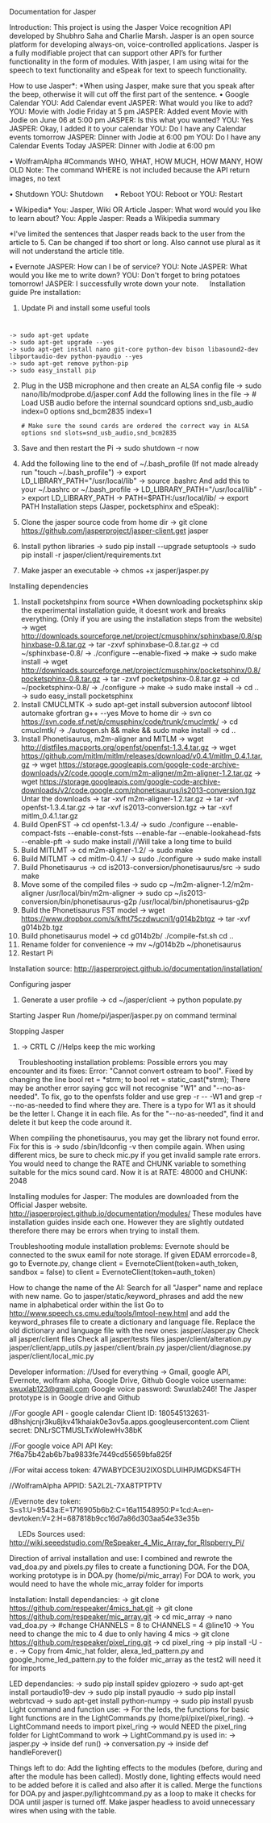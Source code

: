 Documentation for Jasper

Introduction:
This project is using the Jasper Voice recognition API developed by Shubhro Saha and Charlie Marsh. Jasper is an open source platform for developing always-on, voice-controlled applications. Jasper is a fully modifiable project that can support other API’s for further functionality in the form of modules. With jasper, I am using witai for the speech to text functionality and eSpeak for text to speech functionality.

How to use Jasper*:
*When using Jasper, make sure that you speak after the beep, otherwise it will cut off the first part of the sentence.
•	Google Calendar 
YOU: Add Calendar event
JASPER: What would you like to add?
YOU: Movie with Jodie Friday at 5 pm
JASPER: Added event Movie with Jodie on June 06 at 5:00 pm
JASPER: Is this what you wanted?
YOU: Yes
JASPER: Okay, I added it to your calendar
YOU: Do I have any Calendar events tomorrow
JASPER: Dinner with Jodie at 6:00 pm
YOU: Do I have any Calendar Events Today
JASPER: Dinner with Jodie at 6:00 pm

•	WolframAlpha 
#Commands WHO, WHAT, HOW MUCH, HOW MANY, HOW OLD
Note: The command WHERE is not included because the API return images, no text

•	Shutdown
YOU: Shutdown
 
•	Reboot
YOU: Reboot
or 
YOU: Restart

•	Wikipedia*
You: Jasper, Wiki OR Article
Jasper: What word would you like to learn about?
You: Apple
Jasper: Reads a Wikipedia summary

*I've limited the sentences that Jasper reads back to the user from the article to 5. Can be changed if too short or long. Also cannot use plural as it will not understand the article title.

•	Evernote
JASPER:  How can I be of service?
YOU:     Note
JASPER:  What would you like me to write down?
YOU:     Don't forget to bring potatoes tomorrow!
JASPER:  I successfully wrote down your note. 
 
Installation guide
Pre installation:
1) Update Pi and install some useful tools
#
	-> sudo apt-get update
	-> sudo apt-get upgrade --yes
	-> sudo apt-get install nano git-core python-dev bison libasound2-dev libportaudio-dev python-pyaudio --yes
	-> sudo apt-get remove python-pip
	-> sudo easy_install pip

2) Plug in the USB microphone and then create an ALSA config file
	-> sudo nano/lib/modprobe.d/jasper.conf
   Add the following lines in the file
	-> # Load USB audio before the internal soundcard
	   options snd_usb_audio index=0
	   options snd_bcm2835 index=1
	
	   # Make sure the sound cards are ordered the correct way in ALSA
	   options snd slots=snd_usb_audio,snd_bcm2835

3) Save and then restart the Pi
	-> sudo shutdown -r now

4) Add the following line to the end of ~/.bash_profile (If not made already run "touch ~/.bash_profile")
	-> export LD_LIBRARY_PATH="/usr/local/lib"
	-> source .bashrc
   And add this to your ~/.bashrc or ~/.bash_profile
	-> LD_LIBRARY_PATH="/usr/local/lib"
	-> export LD_LIBRARY_PATH
	-> PATH=$PATH:/usr/local/lib/
	-> export PATH
Installation steps (Jasper, pocketsphinx and eSpeak):
1) Clone the jasper source code from home dir
	-> git clone https://github.com/jasperproject/jasper-client.get jasper
2) Install python libraries
	-> sudo pip install --upgrade setuptools
	-> sudo pip install -r jasper/client/requirements.txt
3) Make jasper an executable 
	-> chmos +x jasper/jasper.py

Installing dependencies

1) Install pocketshpinx from source
*When downloading pocketsphinx skip the experimental installation guide, it doesnt work and breaks everything. (Only if you are using the installation steps from the website)
	-> wget http://downloads.sourceforge.net/project/cmusphinx/sphinxbase/0.8/sphinxbase-0.8.tar.gz
	-> tar -zxvf sphinxbase-0.8.tar.gz
	-> cd ~/sphinxbase-0.8/
	-> ./configure --enable-fixed
	-> make
	-> sudo make install
	-> wget http://downloads.sourceforge.net/project/cmusphinx/pocketsphinx/0.8/pocketsphinx-0.8.tar.gz
	-> tar -zxvf pocketpshinx-0.8.tar.gz
	-> cd ~/pocketsphinx-0.8/
	-> ./configure
	-> make
	-> sudo make install
	-> cd ..
	-> sudo easy_install pocketsphinx
2) Install CMUCLMTK
	-> sudo apt-get install subversion autoconf libtool automake gfortran g++ --yes
   Move to home dir
	-> svn co https://svn.code.sf.net/p/cmusphinx/code/trunk/cmuclmtk/
	-> cd cmuclmtk/
	-> ./autogen.sh && make && sudo make install
	-> cd ..
3) Install Phonetisaurus, m2m-aligner and MITLM
	-> wget http://distfiles.macports.org/openfst/openfst-1.3.4.tar.gz
	-> wget https://github.com/mitlm/mitlm/releases/download/v0.4.1/mitlm_0.4.1.tar.gz
	-> wget https://storage.googleapis.com/google-code-archive-downloads/v2/code.google.com/m2m-aligner/m2m-aligner-1.2.tar.gz
	-> wget https://storage.googleapis.com/google-code-archive-downloads/v2/code.google.com/phonetisaurus/is2013-conversion.tgz
   Untar the downloads
	-> tar -xvf m2m-aligner-1.2.tar.gz
	-> tar -xvf openfst-1.3.4.tar.gz
	-> tar -xvf is2013-conversion.tgz
	-> tar -xvf mitlm_0.4.1.tar.gz
4) Build OpenFST
	-> cd openfst-1.3.4/
-> sudo ./configure --enable-compact-fsts --enable-const-fsts --enable-far --enable-lookahead-fsts --enable-pft
	-> sudo make install 		//Will take a long time to build
5) Build MITLMT
	-> cd m2m-aligner-1.2/
	-> sudo make
6) Build MITLMT
	-> cd mitlm-0.4.1/
	-> sudo ./configure
	-> sudo make install
7) Build Phonetisaurus
	-> cd is2013-conversion/phonetisaurus/src
	-> sudo make
8) Move some of the compiled files
	-> sudo cp ~/m2m-aligner-1.2/m2m-aligner /usr/local/bin/m2m-aligner
	-> sudo cp ~/is2013-conversion/bin/phonetisaurus-g2p /usr/local/bin/phonetisaurus-g2p
9) Build the Phonetisaurus FST model
	-> wget https://www.dropbox.com/s/kfht75czdwucni1/g014b2btgz
	-> tar -xvf g014b2b.tgz
10) Build phonetisaurus model
	-> cd g014b2b/
	./compile-fst.sh
	cd ..
11) Rename folder for convenience
	-> mv ~/g014b2b ~/phonetisaurus
12) Restart Pi

Installation source:
http://jasperproject.github.io/documentation/installation/

Configuring jasper
1) Generate a user profile
	-> cd ~/jasper/client
	-> python populate.py 		

Starting Jasper
Run /home/pi/jasper/jasper.py on command terminal

Stopping Jasper
1) -> CRTL C 	//Helps keep the mic working

 
Troubleshooting installation problems:
Possible errors you may encounter and its fixes:
Error: "Cannot convert ostream to bool". Fixed by changing the line bool ret = *strm; to bool ret = static_cast<bool>(*strm);
There may be another error saying gcc will not recognise "W1" and "--no-as-needed". To fix, go to the openfsts folder and use grep -r -- -W1 and grep -r --no-as-needed to find where they are. There is a typo for W1 as it should be the letter l. Change it in each file. As for the "--no-as-needed", find it and delete it but keep the code around it.

When compiling the phonetisaurus, you may get the library not found error. Fix for this is -> sudo /sbin/ldconfig -v then compile again.
When using different mics, be sure to check mic.py if you get invalid sample rate errors. You would need to change the RATE and CHUNK variable to something suitable for the mics sound card. Now it is at RATE: 48000 and CHUNK: 2048

Installing modules for Jasper:
The modules are downloaded from the Official Jasper website.
http://jasperproject.github.io/documentation/modules/
These modules have installation guides inside each one. However they are slightly outdated therefore there may be errors when trying to install them.

Troubleshooting module installation problems:
Evernote should be connected to the swux eamil for note storage. If given EDAM errorcode=8, go to Evernote.py, change 
client = EvernoteClient(token=auth_token, sandbox = false) to client = EvernoteClient(token=auth_token)

How to change the name of the AI:
Search for all "Jasper" name and replace with new name.
Go to jasper/static/keyword_phrases and add the new name in alphabetical order within the list
Go to http://www.speech.cs.cmu.edu/tools/lmtool-new.html and add the keyword_phrases file to create a dictionary and 
language file. Replace the old dictionary and language file with the new ones:
jasper/Jasper.py
Check all jasper/client files
Check all jasper/tests files
jasper/client/alteration.py
jasper/client/app_utils.py
jasper/client/brain.py
jasper/client/diagnose.py
jasper/client/local_mic.py

Developer information:
//Used for everything -> Gmail, google API, Evernote, wolfram alpha, Google Drive, Github
Google voice username: swuxlab123@gmail.com
Google voice password: Swuxlab246!
The Jasper prototype is in Google drive and Github

//For google API - google calendar
Client ID: 180545132631-d8hshjcnjr3ku8jkv41khaiak0e3ov5a.apps.googleusercontent.com 
Client secret: DNLrSCTMUSLTxWolewHv38bK

//For google voice API
API Key: 7f6a75b42ab6b7ba9833fe7449cd55659bfa825f 

//For witai 
access token: 47WABYDCE3U2IXOSDLUIHPJMGDKS4FTH

//WolframAlpha APPID: 5A2L2L-7XA8TPTPTV

//Evernote dev token: S=s1:U=9543a:E=1716905b6b2:C=16a11548950:P=1cd:A=en-devtoken:V=2:H=687818b9cc16d7a86d303aa54e33e35b

 
LEDs
Sources used:
http://wiki.seeedstudio.com/ReSpeaker_4_Mic_Array_for_RIspberry_Pi/

Direction of arrival installation and use:
I combined and rewrote the vad_doa.py and pixels.py files to create a functioning DOA.
For the DOA, working prototype is in DOA.py (home/pi/mic_array)
For DOA to work, you would need to have the whole mic_array folder for imports

Installation:
Install dependancies:
-> git clone https://github.com/respeaker/4mics_hat.git
-> git clone https://github.com/respeaker/mic_array.git
-> cd mic_array
-> nano vad_doa.py 
-> #change CHANNELS = 8 to CHANNELS = 4 @line10 -> You need to change the mic to 4 due to only having 4 mics
-> git clone https://github.com/respeaker/pixel_ring.git
-> cd pixel_ring
-> pip install -U -e .
-> Copy from 4mic_hat folder, alexa_led_pattern.py and google_home_led_pattern.py to the folder mic_array as the test2 will need it for imports

LED dependancies:
-> sudo pip install spidev gpiozero
-> sudo apt-get install portaudio19-dev
-> sudo pip install pyaudio
-> sudo pip install webrtcvad
-> sudo apt-get install python-numpy 
-> sudo pip install pyusb
 
Light command and function use:
-> For the leds, the functions for basic light functions are in the LightCommands.py (home/pi/pixel/pixel_ring).
-> LightCommand needs to import pixel_ring -> would NEED the pixel_ring folder for LightCommand to work
-> LightCommand.py is used in:
-> jasper.py -> inside def run()
-> conversation.py -> inside def handleForever()

Things left to do:
Add the lighting effects to the modules (before, during and after the module has been called). Mostly done, lighting effects would need to be added before it is called and also after it is called.
Merge the functions for DOA.py and jasper.py/lightcommand.py as a loop to make it checks for DOA until jasper is turned off.
Make jasper headless to avoid unnecessary wires when using with the table.


